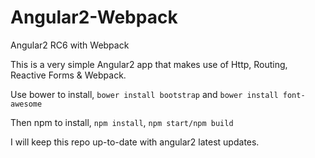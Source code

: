# Angular2-Webpack
Angular2 RC6 with Webpack

This is a very simple Angular2 app that makes use of Http, Routing, Reactive Forms & Webpack.

Use bower to install, `bower install bootstrap` and `bower install font-awesome`

Then npm to install, `npm install`, `npm start/npm build`

I will keep this repo up-to-date with angular2 latest updates.